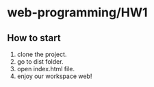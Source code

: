 # web-programming/HW1
## How to start
1. clone the project.
2. go to dist folder.
3. open index.html file.
4. enjoy our workspace web!
